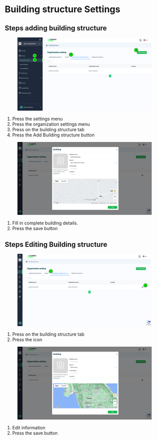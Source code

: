 # Building structure Settings

## Steps adding building structure

<figure><img src="../../../.gitbook/assets/image (65).png" alt=""><figcaption></figcaption></figure>

1. Press the settings menu
2. Press the organization settings menu
3. Press on the building structure tab
4. Press the Add Building structure button

<figure><img src="../../../.gitbook/assets/image (66).png" alt=""><figcaption></figcaption></figure>

1. Fill in complete building details.
2. Press the save button

## Steps Editing Building structure

<figure><img src="../../../.gitbook/assets/image (67).png" alt=""><figcaption></figcaption></figure>

1. Press on the building structure tab
2. ﻿﻿﻿Press the icon

<figure><img src="../../../.gitbook/assets/image (108).png" alt=""><figcaption></figcaption></figure>

1. Edit information
2. ﻿﻿﻿Press the save button
